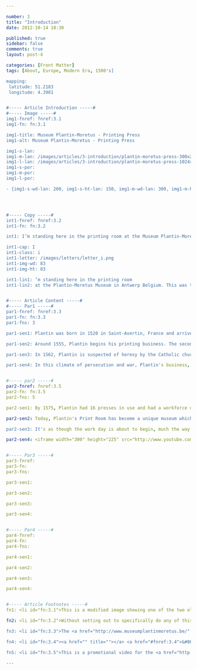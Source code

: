 ```yaml
---

number: 3
title: "Introduction"
date: 2012-10-14 18:30

published: true
sidebar: false
comments: true
layout: post-4

categories: [Front Matter]
tags: [About, Europe, Modern Era, 1500's]

mapping:
 latitude: 51.2183
 longitude: 4.3981


#----- Article Introduction -----#
#----- Image -----#
img1-fnref: fnref:3.1
img1-fn: fn:3.1

img1-title: Museum Plantin-Moretus - Printing Press
img1-alt: Museum Plantin-Moretus - Printing Press

img1-s-lan: 
img1-m-lan: /images/articles/3-introduction/plantin-moretus-press-300x225.jpg
img1-l-lan: /images/articles/3-introduction/plantin-moretus-press-1024x768.jpg
img1-s-por: 
img1-m-por: 
img1-l-por: 

- {img1-s-wd-lan: 200, img1-s-ht-lan: 150, img1-m-wd-lan: 300, img1-m-ht-lan: 225, img1-l-wd-lan: 1024, img1-l-ht-lan: 768, img1-s-wd-por: 150, img1-s-ht-por: 200, img1-m-wd-por: 225, img1-m-ht-por: 300, img1-l-wd-por: 768, img1-l-ht-por: 1024}




#----- Copy -----#
int1-fnref: fnref:3.2
int1-fn: fn:3.2

int1: I’m standing here in the printing room at the Museum Plantin-Moretus in Antwerp Belgium. This was the stately town-home, and the printing and publishing house of Christophe Plantin, a famous 16th Century publisher.

int1-cap: I
int1-class: i
int1-letter: /images/letters/letter_i.png
int1-img-wd: 83
int1-img-ht: 83

int1-lin1: ’m standing here in the printing room
int1-lin2: at the Plantin-Moretus Museum in Antwerp Belgium. This was the stately town-home, and the printing and publishing house of Christophe Plantin, a famous 16th Century publisher.


#----- Article Content -----#
#----- Par1 -----#
par1-fnref: fnref:3.3
par1-fn: fn:3.3
par1-fns: 3

par1-sen1: Plantin was born in 1520 in Saint-Avertin, France and arrived in Antwerp, Belgium around 1550, where he initially earns his living as a bookbinder and leather editor.

par1-sen2: Around 1555, Plantin begins his printing business. The second half of the 16th century was a difficult time for writers, publishers and printers though. Religious intolerance and political unrest was both rampant and chaotic.

par1-sen3: In 1562, Plantin is suspected of heresy by the Catholic church for printing a Calvinist pamphlets. He learns of this while on a business trip to Paris, where he remains until his name is cleared a year later.

par1-sen4: In this climate of persecution and war, Plantin's business, the Officina Plantiniana, became the most important typographic company throughout Europe in the 16th century.


#----- par2 -----#
par2-fnref: fnref:3.5
par2-fn: fn:3.5
par2-fns: 5

par2-sen1: By 1575, Plantin had 16 presses in use and had a workforce of 56 men; 32 printers, 20 compositors and 3 proofreaders, with bookbinding and engraving being outsourced to local businesses.

par2-sen2: Today, Plantin's Print Room has become a unique museum which houses the oldest printing presses in the world, intact and ready to roll.

par2-sen3: It's as though the work day is about to begin, much the way it would have, 440 years ago.

par2-sen4: <iframe width="300" height="225" src="http://www.youtube.com/embed/6-jTyb6xfQ8" frameborder="0" allowfullscreen></iframe>Video tour of the Museum Plantin-Moretus


#----- Par3 -----#
par3-fnref:
par3-fn:
par3-fns: 

par3-sen1: 

par3-sen2: 

par3-sen3:

par3-sen4: 


#----- Par4 -----#
par4-fnref:
par4-fn:
par4-fns:

par4-sen1: 

par4-sen2: 

par4-sen3: 

par4-sen4: 


#----- Article Footnotes -----#
fn1: <li id="fn:3.1">This is a modified image showing one of the two oldest printing presses in the world located at the <a href="http://www.museumplantinmoretus.be/">Museum Plantin-Moretus</a>. This image was taken by <a href="http://www.twardoch.com/">Adam Twardoch</a> and is viewable on his <a href="http://www.flickr.com/photos/adamt/3630138993/">Flikr Photostream</a>. Image retrieved February 3, 2013. <a href="#fnref:3.1">&#8617;</a></li>

fn2: <li id="fn:3.2">Without setting out to specifically do any of this, I have become a researcher and writer, a content strategist and information architect, a web designer and developer. And although I don't write nearly as much as I would like, you can learn more about me on my <a href="http://www.schipperius.com" title="Schipperius">personal blog</a>. <a href="#fnref:3.2">&#8617;</a></li>

fn3: <li id="fn:3.3">The <a href="http://www.museumplantinmoretus.be/" title="Museum Plantin-Moretus">Museum Plantin-Moretus</a> is a UNESCO World Heritage Site and well worth a visit if you ever find yourself strolling down <a href="http://goo.gl/maps/G76Cd">Vrijdagmarkt</a>. <a href="#fnref:3.3">&#8617;</a></li>

fn4: <li id="fn:3.4"><a href="" title=""></a> <a href="#fnref:3.4">&#8617;</a></li>

fn5: <li id="fn:3.5">This is a promotional video for the <a href="http://www.museumplantinmoretus.be/" title="Museum Plantin-Moretus">Museum Plantin-Moretus</a>. It is also available on <a href="http://www.youtube.com/watch?feature=player_embedded&amp;v=6-jTyb6xfQ8">You Tube</a>. <a href="#fnref:3.5">&#8617;</a></li>

---
```

